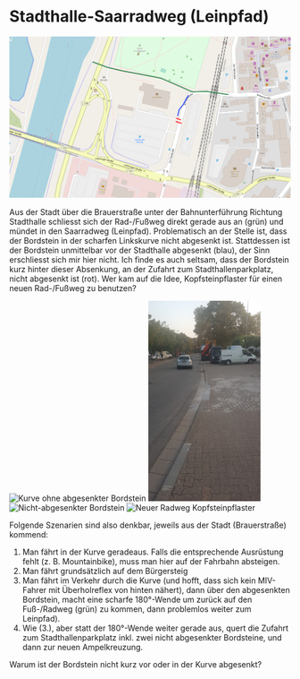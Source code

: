 # Stadthalle-Saarradweg (Leinpfad)

![karte Stadthalle](media/map-stadthalle-saar.png)

Aus der Stadt über die Brauerstraße unter der Bahnunterführung Richtung Stadthalle schliesst sich der Rad-/Fußweg direkt gerade aus an (grün) und mündet in den Saarradweg (Leinpfad).
Problematisch an der Stelle ist, dass der Bordstein in der scharfen Linkskurve nicht abgesenkt ist.
Stattdessen ist der Bordstein unmittelbar vor der Stadthalle abgesenkt (blau), der Sinn erschliesst sich mir hier nicht.
Ich finde es auch seltsam, dass der Bordstein kurz hinter dieser Absenkung, an der Zufahrt zum Stadthallenparkplatz, nicht abgesenkt ist (rot).
Wer kam auf die Idee, Kopfsteinpflaster für einen neuen Rad-/Fußweg zu benutzen?

<p float="middle">
  <img alt="Kurve ohne abgesenkter Bordstein" src="media/20200919_094622.jpg" width="40%"/>
  <img alt="abgesenkter Bordstein vor der Stadthalle" src="media/20200917_193247.jpg" width="40%"/>
  <img alt="Nicht-abgesenkter Bordstein" src="media/20200919_094722.jpg" width="40%"/>
  <img alt="Neuer Radweg Kopfsteinpflaster" src="media/20200919_095009.jpg" width="40%"/>
</p>

Folgende Szenarien sind also denkbar, jeweils aus der Stadt (Brauerstraße) kommend:
1. Man fährt in der Kurve geradeaus. Falls die entsprechende Ausrüstung fehlt (z. B. Mountainbike), muss man hier auf der Fahrbahn absteigen.
2. Man fährt grundsätzlich auf dem Bürgersteig
3. Man fährt im Verkehr durch die Kurve (und hofft, dass sich kein MIV-Fahrer mit Überholreflex von hinten nähert), dann über den abgesenkten Bordstein, macht eine scharfe 180°-Wende um zurück auf den Fuß-/Radweg (grün) zu kommen, dann problemlos weiter zum Leinpfad).
4. Wie (3.), aber statt der 180°-Wende weiter gerade aus, quert die Zufahrt zum Stadthallenparkplatz inkl. zwei nicht abgesenkter Bordsteine, und dann zur neuen Ampelkreuzung.

Warum ist der Bordstein nicht kurz vor oder in der Kurve abgesenkt?


